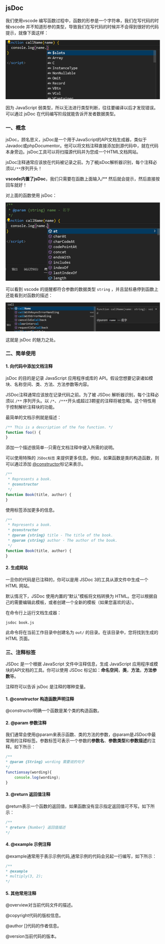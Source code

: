 ## jsDoc

我们使用vscode 编写函数过程中，函数的形参是一个字符串，我们在写代码的时候vscode 并不知道形参的类型，导致我们在写代码的时候并不会得到很好的代码提示，就像下面这样：

<img src=".\image\img1.jpg" alt="img1" style="zoom: 67%;" />

因为 JavaScript 弱类型，所以无法进行类型判断，往往要编译以后才发现错误。可以通过 jsDoc 在代码编写阶段就能告诉开发者数据类型。

### 一、概念

 jsDoc，顾名思义，jsDoc是一个用于JavaScript的API文档生成器，类似于Javadoc或phpDocumentor。他可以将文档注释直接添加到源代码中，就在代码本身旁边。jsDoc工具可以将扫描源代码并为您成一个HTML文档网站。

jsDoc注释通常应该放在代码被记录之前。为了被jsDoc解析器识别，每个注释必须以`/**`序列开头！

**vscode内置了jsDoc**，我们只需要在函数上面输入/** 然后就会提示，然后直接按回车就好！

对上面的函数使用 jsDoc：

<img src=".\image\img2.jpg" alt="img2" style="zoom:67%;" />

可以看到 vscode 的提醒都符合参数的数据类型 `string` ，并且鼠标悬停到函数上还能看到对函数的描述：

<img src=".\image\img3.jpg" alt="img3" style="zoom:67%;" />

这就是 jsDoc 的魅力之处。



### 二、简单使用

#### 1. 向代码中添加文档注释

jsDoc 的目的是记录 JavaScript 应用程序或库的 API。假设您想要记录诸如模块、名称空间、类、方法、方法参数等内容。

JSDoc注释通常应该放在记录代码之前。为了被 JSDoc 解析器识别，每个注释必须以 `/**` 序列开头。以 `/*`、`/***`开头或超过3颗星的注释将被忽略。这个特性用于控制解析注释块的功能。

最简单的文档示例就是描述：

```js
/** This is a description of the foo function. */
function foo() {
}
```

添加一个描述很简单--只需在文档注释中键入所需的说明。

可以使用特殊的 `JSDoc标签` 来提供更多信息。例如，如果函数是类的构造函数，则可以通过添加 [@constructor](https://www.jsdoc.com.cn/tags-class)标记来表示。

```js
/**
 * Represents a book.
 * @constructor
 */
function Book(title, author) {
}
```

使用标签添加更多的信息。

```js
/**
 * Represents a book.
 * @constructor
 * @param {string} title - The title of the book.
 * @param {string} author - The author of the book.
 */
function Book(title, author) {
}
```

#### 2. 生成网站

一旦你的代码是已注释的，你可以是用 JSDoc 3的工具从源文件中生成一个 HTML 网站。

默认情况下，JSDoc 使用内置的“默认”模板将文档转换为 HTML。您可以根据自己的需要编辑此模板，或者创建一个全新的模板（如果您喜欢的话）。

在命令行上运行文档生成器：

```shell
jsdoc book.js
```

此命令将在当前工作目录中创建名为 `out/` 的目录。在该目录中，您将找到生成的 HTML 页面。



### 三、注释标签

JSDoc 是一个根据 JavaScript 文件中注释信息，生成 JavaScript 应用程序或模块的API文档的工具。你可以使用 JSDoc 标记如：**命名空间**，**类**，**方法**，**方法参数**等。

注释符可以告诉 jsDoc 是注释的哪种变量。

#### 1. @constructor 构造函数声明注释

@constructor明确一个函数是某个类的构造函数。

#### 2. @param 参数注释

我们通常会使用@param来表示函数、类的方法的参数，@param是JSDoc中最常用的注释标签。参数标签可表示一个参数的**参数名**、**参数类型**和**参数描述**的注释。如下所示：

```js
/**
* @param {String} wording 需要说的句子
*/
functionsay(wording){
    console.log(wording);
}
```

#### 3. @return 返回值注释

@return表示一个函数的返回值，如果函数没有显示指定返回值可不写。如下所示：

```js
/**
* @return {Number} 返回值描述
*/
```

#### 4. @example 示例注释

@example通常用于表示示例代码,通常示例的代码会另起一行编写，如下所示：

```js
/**
* @example
* multiply(3, 2);
*/
```

#### 5. 其他常用注释

@overview对当前代码文件的描述。

@copyright代码的版权信息。

@author  []代码的作者信息。

@version当前代码的版本。



### 



